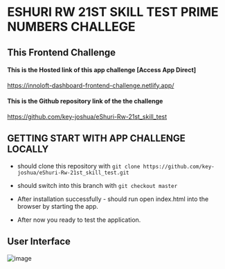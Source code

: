 # ESHURI RW 21ST SKILL TEST PRIME NUMBERS CHALLEGE

## This Frontend Challenge

#### This is the Hosted link of this app challenge [Access App Direct]

https://innoloft-dashboard-frontend-challenge.netlify.app/

#### This is the Github repository link of the the challenge 

https://github.com/key-joshua/eShuri-Rw-21st_skill_test


## GETTING START WITH APP CHALLENGE LOCALLY

- should clone this repository with ```git clone https://github.com/key-joshua/eShuri-Rw-21st_skill_test.git```
- should switch into this branch with ```git checkout master```

- After installation successfully - should run open index.html into the browser by starting the app.
- After now you ready to test the application.

## User Interface

![image](https://user-images.githubusercontent.com/38179232/205563800-c7fe9562-90ec-4011-85c0-2d8075150a16.png)

